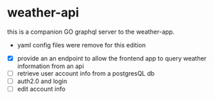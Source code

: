 # weather-api

this is a companion GO graphql server to the weather-app.
- yaml config files were remove for this edition 

- [x] provide an an endpoint to allow the frontend app to query weather information from an api
- [ ] retrieve user account info from a postgresQL db
- [ ] auth2.0 and login
- [ ] edit account info
